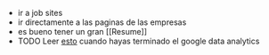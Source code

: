 - ir a job sites
- ir directamente a las paginas de las empresas
- es bueno tener un gran [[Resume]]
- TODO Leer [esto](https://www.coursera.org/learn/proceso-de-datos-sucios-a-datos-limpios/supplement/DQgYG/recursos-de-careercon-en-youtube) cuando hayas terminado el google data analytics